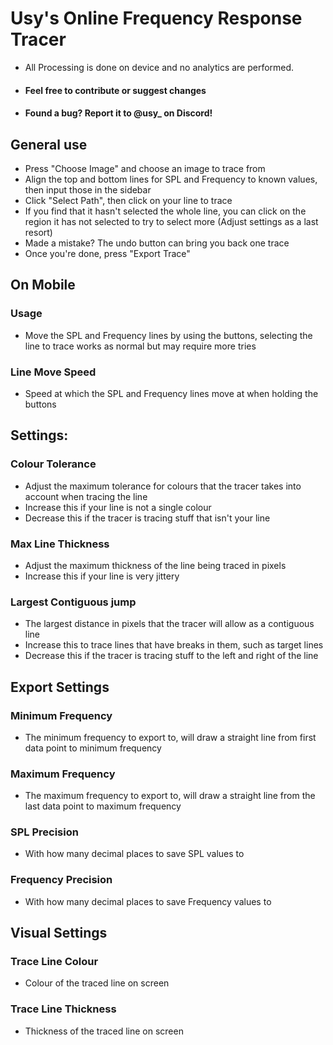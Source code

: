 # Usy's Online Frequency Response Tracer

- All Processing is done on device and no analytics are performed. 
- #### Feel free to contribute or suggest changes
- #### Found a bug? Report it to @usy_ on Discord!

## General use
- Press "Choose Image" and choose an image to trace from
- Align the top and bottom lines for SPL and Frequency to known values, then input those in the sidebar
- Click "Select Path", then click on your line to trace
- If you find that it hasn't selected the whole line, you can click on the region it has not selected to try to select more (Adjust settings as a last resort)
- Made a mistake? The undo button can bring you back one trace
- Once you're done, press "Export Trace"

## On Mobile
### Usage
- Move the SPL and Frequency lines by using the buttons, selecting the line to trace works as normal but may require more tries
### Line Move Speed
- Speed at which the SPL and Frequency lines move at when holding the buttons

## Settings:
### Colour Tolerance
- Adjust the maximum tolerance for colours that the tracer takes into account when tracing the line
- Increase this if your line is not a single colour
- Decrease this if the tracer is tracing stuff that isn't your line
### Max Line Thickness
- Adjust the maximum thickness of the line being traced in pixels
- Increase this if your line is very jittery
### Largest Contiguous jump
- The largest distance in pixels that the tracer will allow as a contiguous line
- Increase this to trace lines that have breaks in them, such as target lines
- Decrease this if the tracer is tracing stuff to the left and right of the line

## Export Settings
### Minimum Frequency
- The minimum frequency to export to, will draw a straight line from first data point to minimum frequency
### Maximum Frequency
- The maximum frequency to export to, will draw a straight line from the last data point to maximum frequency
### SPL Precision
- With how many decimal places to save SPL values to
### Frequency Precision
- With how many decimal places to save Frequency values to

## Visual Settings
### Trace Line Colour
- Colour of the traced line on screen
### Trace Line Thickness
- Thickness of the traced line on screen